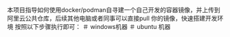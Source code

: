 本项目指导如何使用docker/podman自寻建一个自己开发的容器镜像，并上传到阿里云公共仓库，后续其他电脑或者同事可以直接pull 你的镜像，快速搭建开发环境
按照以下步骤执行即可：
＃ windows机器
＃ ubuntu 机器